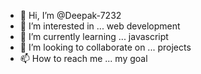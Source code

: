 - 👋 Hi, I’m @Deepak-7232
- 👀 I’m interested in ... web development
- 🌱 I’m currently learning ... javascript
- 💞️ I’m looking to collaborate on ... projects
- 📫 How to reach me ... my goal

<!---
Deepak-7232/Deepak-7232 is a ✨ special ✨ repository because its `README.md` (this file) appears on your GitHub profile.
You can click the Preview link to take a look at your changes.
--->
